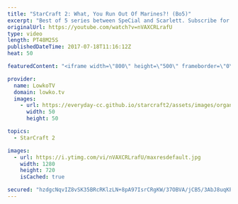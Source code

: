 ```yaml
---
title: "StarCraft 2: What, You Run Out Of Marines?! (Bo5)"
excerpt: "Best of 5 series between SpeCial and Scarlett. Subscribe for more videos: http://lowko.tv/youtube Epic Zerg vs Terran: https://goo.gl/GJuLSh  A very unconventional best of 5 series in StarCraft 2. While there are plenty of aggressive openers from both players, the games showcase a very high skill level"
originalUrl: https://youtube.com/watch?v=nVAXCRLrafU
type: video
length: PT48M25S
publishedDateTime: 2017-07-18T11:16:12Z
heat: 50

featuredContent: "<iframe width=\"800\" height=\"500\" frameborder=\"0\" src=\"https://www.youtube.com/embed/nVAXCRLrafU\" allow=\"accelerometer; autoplay; encrypted-media; gyroscope; picture-in-picture\" allowfullscreen></iframe>"

provider:
  name: LowkoTV
  domain: lowko.tv
  images:
    - url: https://everyday-cc.github.io/starcraft2/assets/images/organizations/lowko.tv-50x50.jpg
      width: 50
      height: 50

topics:
  - StarCraft 2

images:
  - url: https://i.ytimg.com/vi/nVAXCRLrafU/maxresdefault.jpg
    width: 1280
    height: 720
    isCached: true

secured: "hzdgcNqvIZ8vSK35BRcRKlzLN+8pA97IsrCRgKW/37OBVA/jCB5/3AbJ8uqKP0rgS3nFFrLhncwBEoZuqks77h/DkgbUobZ4/xQoYsKlEW11IqcTXZ4ic3Zy4GbGfVo1TK7qbF0hkaHNz/D+D3swe5n15cMmMHaIFuUSU3+UTfzxGlcM5UHNbO/yaoNM+1DovEBZZTUwpPGf+dAYfb84PKYBfi0X67incERokXJTxk9DEwl0hlfb+/9Sln5uFm2xNcFph/2dHN2BvLI0v9nYF/aZk4+yrBvvxtfU2wd/aEJLkfQZ2nUYK2QleibeSoPTGM7w4/up6uvKGr9j3rxhy6jTUnPsAeR9l9+Jd1bLMaUvw/MkRDQAySZq84eGze3dRXq3o/MqWO/VnNOIxvo6NPN6ETucV+ZAvkEP+NBTSNq4A6H7G97zkaFN7/EfX6Sh;PXAk3ru4pCGaqO8avi/mUg=="
---
```


